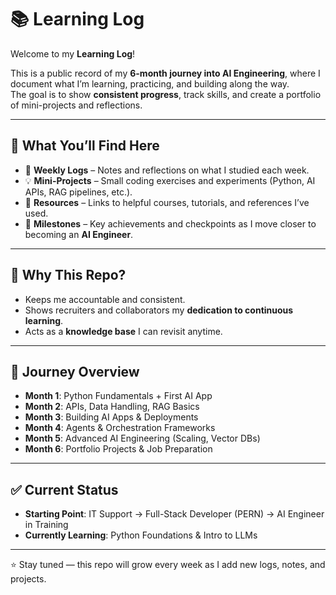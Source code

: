 # 📚 Learning Log  

Welcome to my **Learning Log**!  

This is a public record of my **6-month journey into AI Engineering**, where I document what I’m learning, practicing, and building along the way.  
The goal is to show **consistent progress**, track skills, and create a portfolio of mini-projects and reflections.  

---

## 🚀 What You’ll Find Here  

- 📝 **Weekly Logs** – Notes and reflections on what I studied each week.  
- 💡 **Mini-Projects** – Small coding exercises and experiments (Python, AI APIs, RAG pipelines, etc.).  
- 📖 **Resources** – Links to helpful courses, tutorials, and references I’ve used.  
- 🎯 **Milestones** – Key achievements and checkpoints as I move closer to becoming an **AI Engineer**.  

---

## 🔎 Why This Repo?  

- Keeps me accountable and consistent.  
- Shows recruiters and collaborators my **dedication to continuous learning**.  
- Acts as a **knowledge base** I can revisit anytime.  

---

## 📆 Journey Overview  

- **Month 1**: Python Fundamentals + First AI App  
- **Month 2**: APIs, Data Handling, RAG Basics  
- **Month 3**: Building AI Apps & Deployments  
- **Month 4**: Agents & Orchestration Frameworks  
- **Month 5**: Advanced AI Engineering (Scaling, Vector DBs)  
- **Month 6**: Portfolio Projects & Job Preparation  

---

## ✅ Current Status  

- **Starting Point**: IT Support → Full-Stack Developer (PERN) → AI Engineer in Training  
- **Currently Learning**: Python Foundations & Intro to LLMs  

---

⭐ Stay tuned — this repo will grow every week as I add new logs, notes, and projects.  
